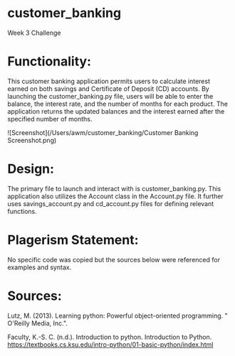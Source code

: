 # customer_banking
Week 3 Challenge

# Functionality:
This customer banking application permits users to calculate interest earned on both savings and Certificate of Deposit (CD) accounts. By launching the customer_banking.py file, users will be able to enter the balance, the interest rate, and the number of months for each product. The application returns the updated balances and the interest earned after the specified number of months.

![Screenshot](/Users/awm/customer_banking/Customer Banking Screenshot.png)

# Design:
The primary file to launch and interact with is customer_banking.py. This application also utilizes the Account class in the Account.py file. It further uses savings_account.py and cd_account.py files for defining relevant functions.

# Plagerism Statement:
No specific code was copied but the sources below were referenced for examples and syntax. 

# Sources:

Lutz, M. (2013). Learning python: Powerful object-oriented programming. " O'Reilly Media, Inc.".

Faculty, K.-S. C. (n.d.). Introduction to python. Introduction to Python. https://textbooks.cs.ksu.edu/intro-python/01-basic-python/index.html 
